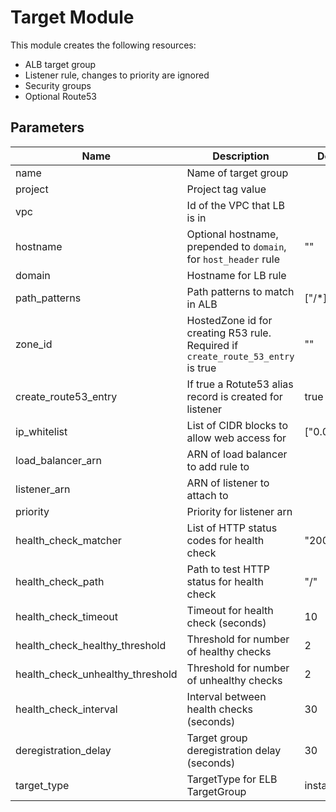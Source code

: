 # Target Module

This module creates the following resources:

* ALB target group
* Listener rule, changes to priority are ignored
* Security groups
* Optional Route53

## Parameters

| Name                             | Description                                                                      | Default       |
|----------------------------------|----------------------------------------------------------------------------------|---------------|
| name                             | Name of target group                                                             |               |
| project                          | Project tag value                                                                |               |
| vpc                              | Id of the VPC that LB is in                                                      |               |
| hostname                         | Optional hostname, prepended to `domain`, for `host_header` rule                 | ""            |
| domain                           | Hostname for LB rule                                                             |               |
| path_patterns                    | Path patterns to match in ALB                                                    | ["/*]         |
| zone_id                          | HostedZone id for creating R53 rule. Required if `create_route_53_entry` is true | ""            |
| create_route53_entry             | If true a Rotute53 alias record is created for listener                          | true          |
| ip_whitelist                     | List of CIDR blocks to allow web access for                                      | ["0.0.0.0/0"] |
| load_balancer_arn                | ARN of load balancer to add rule to                                              |               |
| listener_arn                     | ARN of listener to attach to                                                     |               |
| priority                         | Priority for listener arn                                                        |               |
| health_check_matcher             | List of HTTP status codes for health check                                       | "200,404"     |
| health_check_path                | Path to test HTTP status for health check                                        | "/"           |
| health_check_timeout             | Timeout for health check (seconds)                                               | 10            |
| health_check_healthy_threshold   | Threshold for number of healthy checks                                           | 2             |
| health_check_unhealthy_threshold | Threshold for number of unhealthy checks                                         | 2             |
| health_check_interval            | Interval between health checks (seconds)                                         | 30            |
| deregistration_delay             | Target group deregistration delay (seconds)                                      | 30            |
| target_type                      | TargetType for ELB TargetGroup                                                   | instance      |
